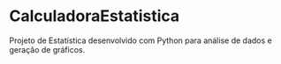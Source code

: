 # CalculadoraEstatistica
Projeto de Estatística desenvolvido com Python para análise de dados e geração de gráficos.
